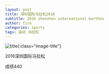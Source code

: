 ```yaml
---
layout: post
title: 深圳国际马拉松2016
subtitle: 2016 shenzhen international marthon
author: fire
categories: sports 
tags: 运动 马拉松
---
```


![title](https://image.sideproject.cn/titlex/titlex_025.jpg){:class="image-title"}

2016深圳国际马拉松

成绩440

